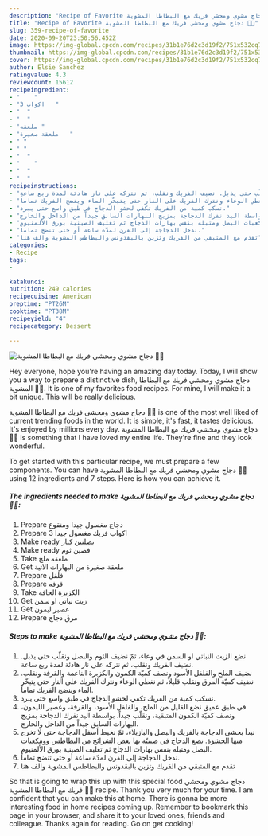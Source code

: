 ```yaml
---
description: "Recipe of Favorite دجاج مشوي ومحشي فريك مع البطاطا المشوية 🍗🍗"
title: "Recipe of Favorite دجاج مشوي ومحشي فريك مع البطاطا المشوية 🍗🍗"
slug: 359-recipe-of-favorite
date: 2020-09-20T23:50:56.452Z
image: https://img-global.cpcdn.com/recipes/31b1e76d2c3d19f2/751x532cq70/الصورة-الرئيسية-لوصفةدجاج-مشوي-ومحشي-فريك-مع-البطاطا-المشوية-🍗🍗.jpg
thumbnail: https://img-global.cpcdn.com/recipes/31b1e76d2c3d19f2/751x532cq70/الصورة-الرئيسية-لوصفةدجاج-مشوي-ومحشي-فريك-مع-البطاطا-المشوية-🍗🍗.jpg
cover: https://img-global.cpcdn.com/recipes/31b1e76d2c3d19f2/751x532cq70/الصورة-الرئيسية-لوصفةدجاج-مشوي-ومحشي-فريك-مع-البطاطا-المشوية-🍗🍗.jpg
author: Elsie Sanchez
ratingvalue: 4.3
reviewcount: 15612
recipeingredient:
- "    "
- "3 اكواب   "
- "  "
- "  "
- "ملعقه "
- "ملعقة صغيرة   "
- " "
- " "
- "  "
- "    "
- "  "
- "  "
recipeinstructions:
- "نضع الزيت النباتي او السمن في وعاء، ثمّ نضيف الثوم والبصل ونقلّب حتى يذبل. نضيف الفريك ونقلب، ثم نتركه على نار هادئة لمدة ربع ساعة."
- "نضيف الملح والفلفل الأسود ونصف كميّة الكمون والكزبرة الناعمة والقرفة ونقلب. نضيف كميّة المرق ونقلب قليلاً، ثم نغطي الوعاء ونترك الفريك على النار حتى يتبخّر الماء وينضج الفريك تماماً."
- "نسكب كمية من الفريك تكفي لحشو الدجاج في طبق واسع حتى يبرد."
- "في طبق عميق نضع القليل من الملح، والفلفل الأسود، والقرفة، وعصير الليمون، ونصف كميّة الكمون المتبقية، ونقلّب جيداً. بواسطة اليد نفرك الدجاجة بمزيج البهارات السابق جيداً من الداخل والخارج."
- "نبدأ بحشي الدجاجة بالفريك والبصل والبازيلاء، ثمّ نخيط أسفل الدجاجة حتى لا تخرج منها الحشوة. نضع الدجاج في صينيّة بها بعض الشرائح من البطاطس وومكعبات البصل ومتبله بنفس بهارات الدجاج ثم تغليف الصينية بورق الألمنيوم."
- "ندخل الدجاجة إلى الفرن لمدّة ساعة أو حتى تنضج تماماً."
- "تقدم مع المتبقي من الفريك وتزين بالبقدونس والبطاطس المشوية والف هنا"
categories:
- Recipe
tags:
- 

katakunci:  
nutrition: 249 calories
recipecuisine: American
preptime: "PT26M"
cooktime: "PT38M"
recipeyield: "4"
recipecategory: Dessert

---
```



![دجاج مشوي ومحشي فريك مع البطاطا المشوية 🍗🍗](https://img-global.cpcdn.com/recipes/31b1e76d2c3d19f2/751x532cq70/الصورة-الرئيسية-لوصفةدجاج-مشوي-ومحشي-فريك-مع-البطاطا-المشوية-🍗🍗.jpg)

Hey everyone, hope you're having an amazing day today. Today, I will show you a way to prepare a distinctive dish, دجاج مشوي ومحشي فريك مع البطاطا المشوية 🍗🍗. It is one of my favorites food recipes. For mine, I will make it a bit unique. This will be really delicious.



دجاج مشوي ومحشي فريك مع البطاطا المشوية 🍗🍗 is one of the most well liked of current trending foods in the world. It is simple, it's fast, it tastes delicious. It's enjoyed by millions every day. دجاج مشوي ومحشي فريك مع البطاطا المشوية 🍗🍗 is something that I have loved my entire life. They're fine and they look wonderful.


To get started with this particular recipe, we must prepare a few components. You can have دجاج مشوي ومحشي فريك مع البطاطا المشوية 🍗🍗 using 12 ingredients and 7 steps. Here is how you can achieve it.

<!--inarticleads1-->

##### The ingredients needed to make دجاج مشوي ومحشي فريك مع البطاطا المشوية 🍗🍗:

1. Prepare  دجاج مغسول جيدا ومنقوع
1. Prepare 3 اكواب فريك مغسول جيدا
1. Make ready  بصلتين كبار
1. Make ready  فصين ثوم
1. Take ملعقه ملح
1. Get ملعقة صغيرة من البهارات الاتية
1. Prepare  فلفل
1. Prepare  قرفه
1. Take  الكزبرة الجافه
1. Get  زيت نباتي او سمن
1. Get  عصير ليمون
1. Prepare  مرق دجاج




<!--inarticleads2-->

##### Steps to make دجاج مشوي ومحشي فريك مع البطاطا المشوية 🍗🍗:

1. نضع الزيت النباتي او السمن في وعاء، ثمّ نضيف الثوم والبصل ونقلّب حتى يذبل. نضيف الفريك ونقلب، ثم نتركه على نار هادئة لمدة ربع ساعة.
1. نضيف الملح والفلفل الأسود ونصف كميّة الكمون والكزبرة الناعمة والقرفة ونقلب. نضيف كميّة المرق ونقلب قليلاً، ثم نغطي الوعاء ونترك الفريك على النار حتى يتبخّر الماء وينضج الفريك تماماً.
1. نسكب كمية من الفريك تكفي لحشو الدجاج في طبق واسع حتى يبرد.
1. في طبق عميق نضع القليل من الملح، والفلفل الأسود، والقرفة، وعصير الليمون، ونصف كميّة الكمون المتبقية، ونقلّب جيداً. بواسطة اليد نفرك الدجاجة بمزيج البهارات السابق جيداً من الداخل والخارج.
1. نبدأ بحشي الدجاجة بالفريك والبصل والبازيلاء، ثمّ نخيط أسفل الدجاجة حتى لا تخرج منها الحشوة. نضع الدجاج في صينيّة بها بعض الشرائح من البطاطس وومكعبات البصل ومتبله بنفس بهارات الدجاج ثم تغليف الصينية بورق الألمنيوم.
1. ندخل الدجاجة إلى الفرن لمدّة ساعة أو حتى تنضج تماماً.
1. تقدم مع المتبقي من الفريك وتزين بالبقدونس والبطاطس المشوية والف هنا




So that is going to wrap this up with this special food دجاج مشوي ومحشي فريك مع البطاطا المشوية 🍗🍗 recipe. Thank you very much for your time. I am confident that you can make this at home. There is gonna be more interesting food in home recipes coming up. Remember to bookmark this page in your browser, and share it to your loved ones, friends and colleague. Thanks again for reading. Go on get cooking!
